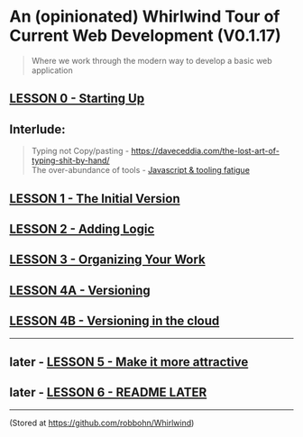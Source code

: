 # An (opinionated) Whirlwind Tour of Current Web Development (V0.1.17)

> Where we work through the modern way to develop a basic web application  

## [LESSON 0 - Starting Up](https://github.com/robbohn/Whirlwind/blob/master/LESSON00/README.md)

## __Interlude:__ 
> Typing not Copy/pasting - <https://daveceddia.com/the-lost-art-of-typing-shit-by-hand/>     
> The over-abundance of tools - [Javascript & tooling fatigue](https://medium.com/@ericclemmons/javascript-fatigue-48d4011b6fc4)     

## [LESSON 1 - The Initial Version](https://github.com/robbohn/Whirlwind/blob/master/LESSON01/README.md)

## [LESSON 2 - Adding Logic](https://github.com/robbohn/Whirlwind/blob/master/LESSON02/README.md)

## [LESSON 3 - Organizing Your Work](https://github.com/robbohn/Whirlwind/blob/master/LESSON03/README.md)

## [LESSON 4A - Versioning](https://github.com/robbohn/Whirlwind/blob/master/LESSON04/README_A.md)

## [LESSON 4B - Versioning in the cloud](https://github.com/robbohn/Whirlwind/blob/master/LESSON04/README_B.md)

--------------------

## later - [LESSON 5 - Make it more attractive](https://github.com/robbohn/Whirlwind/blob/master/LESSON05/README.md)

## later - [LESSON 6 - README LATER](https://github.com/robbohn/Whirlwind/blob/master/README_later.md)

--------------------

(Stored at <https://github.com/robbohn/Whirlwind>)
